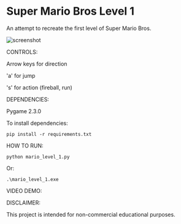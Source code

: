 Super Mario Bros Level 1
=============

An attempt to recreate the first level of Super Mario Bros.

![screenshot](https://raw.github.com/justinmeister/Mario-Level-1/master/screenshot.png)

CONTROLS: 

Arrow keys for direction

'a' for jump

's' for action (fireball, run)


DEPENDENCIES:

Pygame 2.3.0

To install dependencies:

	pip install -r requirements.txt

HOW TO RUN:

	python mario_level_1.py

Or:

	.\mario_level_1.exe

VIDEO DEMO:

   
DISCLAIMER:

This project is intended for non-commercial educational purposes.
